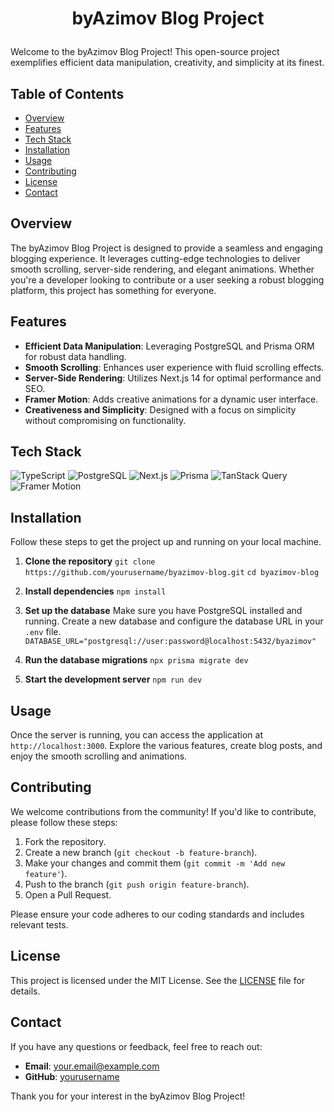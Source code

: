 # <p align="center">byAzimov Blog Project</p>

Welcome to the byAzimov Blog Project! This open-source project exemplifies efficient data manipulation, creativity, and simplicity at its finest.

## Table of Contents

- [Overview](#overview)
- [Features](#features)
- [Tech Stack](#tech-stack)
- [Installation](#installation)
- [Usage](#usage)
- [Contributing](#contributing)
- [License](#license)
- [Contact](#contact)

## Overview

The byAzimov Blog Project is designed to provide a seamless and engaging blogging experience. It leverages cutting-edge technologies to deliver smooth scrolling, server-side rendering, and elegant animations. Whether you're a developer looking to contribute or a user seeking a robust blogging platform, this project has something for everyone.

## Features

- **Efficient Data Manipulation**: Leveraging PostgreSQL and Prisma ORM for robust data handling.
- **Smooth Scrolling**: Enhances user experience with fluid scrolling effects.
- **Server-Side Rendering**: Utilizes Next.js 14 for optimal performance and SEO.
- **Framer Motion**: Adds creative animations for a dynamic user interface.
- **Creativeness and Simplicity**: Designed with a focus on simplicity without compromising on functionality.

## Tech Stack

![TypeScript](https://img.shields.io/badge/TypeScript-007ACC?style=for-the-badge&logo=typescript&logoColor=white)
![PostgreSQL](https://img.shields.io/badge/PostgreSQL-336791?style=for-the-badge&logo=postgresql&logoColor=white)
![Next.js](https://img.shields.io/badge/Next.js-000000?style=for-the-badge&logo=nextdotjs&logoColor=white)
![Prisma](https://img.shields.io/badge/Prisma-2D3748?style=for-the-badge&logo=prisma&logoColor=white)
![TanStack Query](https://img.shields.io/badge/TanStack%20Query-FF4154?style=for-the-badge&logo=react-query&logoColor=white)
![Framer Motion](https://img.shields.io/badge/Framer%20Motion-0055FF?style=for-the-badge&logo=framer&logoColor=white)

## Installation

Follow these steps to get the project up and running on your local machine.

1. **Clone the repository**
   `git clone https://github.com/yourusername/byazimov-blog.git`
   `cd byazimov-blog`

2. **Install dependencies**
   `npm install`

3. **Set up the database**
   Make sure you have PostgreSQL installed and running. Create a new database and configure the database URL in your `.env` file.
   `DATABASE_URL="postgresql://user:password@localhost:5432/byazimov"`

4. **Run the database migrations**
   `npx prisma migrate dev`

5. **Start the development server**
   `npm run dev`

## Usage

Once the server is running, you can access the application at `http://localhost:3000`. Explore the various features, create blog posts, and enjoy the smooth scrolling and animations.

## Contributing

We welcome contributions from the community! If you'd like to contribute, please follow these steps:

1. Fork the repository.
2. Create a new branch (`git checkout -b feature-branch`).
3. Make your changes and commit them (`git commit -m 'Add new feature'`).
4. Push to the branch (`git push origin feature-branch`).
5. Open a Pull Request.

Please ensure your code adheres to our coding standards and includes relevant tests.

## License

This project is licensed under the MIT License. See the [LICENSE](LICENSE) file for details.

## Contact

If you have any questions or feedback, feel free to reach out:

- **Email**: your.email@example.com
- **GitHub**: [yourusername](https://github.com/yourusername)

Thank you for your interest in the byAzimov Blog Project!
